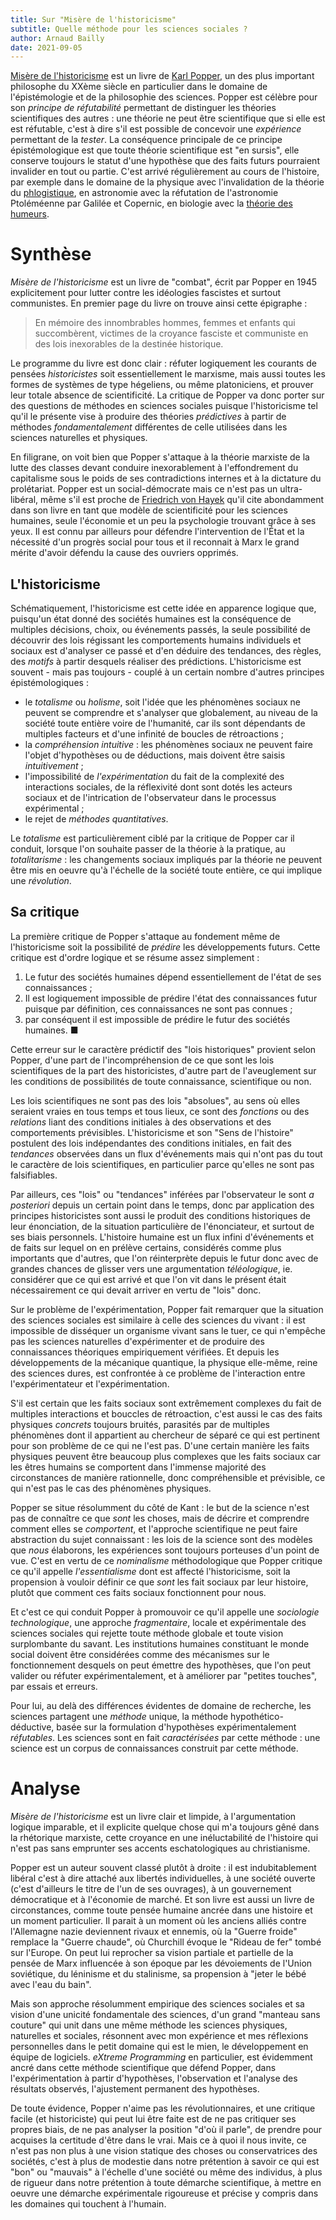 ```yaml
---
title: Sur "Misère de l'historicisme"
subtitle: Quelle méthode pour les sciences sociales ?
author: Arnaud Bailly
date: 2021-09-05
---
```


[Misère de l'historicisme](https://www.babelio.com/livres/Popper-Misere-de-lhistoricisme/153793) est un livre de [Karl Popper](https://fr.wikipedia.org/wiki/Karl_Popper), un des plus important philosophe du XXème siècle en particulier dans le domaine de l'épistémologie et de la philosophie des sciences. Popper est célèbre pour son _principe de réfutabilité_ permettant de distinguer les théories scientifiques des autres : une théorie ne peut être scientifique que si elle est est réfutable, c'est à dire s'il est possible de concevoir une _expérience_ permettant de la _tester_. La conséquence principale de ce principe épistémologique est que toute théorie scientifique est "en sursis", elle conserve toujours le statut d'une hypothèse que des faits futurs pourraient invalider en tout ou partie. C'est arrivé régulièrement au cours de l'histoire, par exemple dans le domaine de la physique avec l'invalidation de la théorie du [phlogistique](https://fr.wikipedia.org/wiki/Phlogistique), en astronomie avec la réfutation de l'astronomie Ptoléméenne par Galilée et Copernic, en biologie avec la [théorie des humeurs](https://fr.wikipedia.org/wiki/Th%C3%A9orie_des_humeurs).

# Synthèse

_Misère de l'historicisme_ est un livre de "combat", écrit par Popper en 1945 explicitement pour lutter contre les idéologies fascistes et surtout communistes. En premier page du livre on trouve ainsi cette épigraphe :

> En mémoire des innombrables hommes, femmes et enfants qui succombèrent, victimes de la croyance fasciste et communiste en des lois inexorables de la destinée historique.

Le programme du livre est donc clair : réfuter logiquement les courants de pensées _historicistes_ soit essentiellement le marxisme, mais aussi toutes les formes de systèmes de type hégeliens, ou même platoniciens, et prouver leur totale absence de scientificité. La critique de Popper va donc porter sur des questions de méthodes en sciences sociales puisque l'historicisme tel qu'il le présente vise à produire des théories _prédictives_ à partir de méthodes _fondamentalement_ différentes de celle utilisées dans les sciences naturelles et physiques.

En filigrane, on voit bien que Popper s'attaque à la théorie marxiste de la lutte des classes devant conduire inexorablement à l'effondrement du capitalisme sous le poids de ses contradictions internes et à la dictature du prolétariat. Popper est un social-démocrate mais ce n'est pas un ultra-libéral, même s'il est proche de [Friedrich von Hayek](https://fr.wikipedia.org/wiki/Friedrich_Hayek) qu'il cite abondamment dans son livre en tant que modèle de scientificité pour les sciences humaines, seule l'économie et un peu la psychologie trouvant grâce à ses yeux. Il est connu par ailleurs pour défendre l'intervention de l'État et la nécessité d'un progrès social pour tous et il reconnait à Marx le grand mérite d'avoir défendu la cause des ouvriers opprimés.

## L'historicisme

Schématiquement, l'historicisme est cette idée en apparence logique que, puisqu'un état donné des sociétés humaines est la conséquence de multiples décisions, choix, ou événements passés, la seule possibilité de découvrir des lois régissant les comportements humains individuels et sociaux est d'analyser ce passé et d'en déduire des tendances, des règles, des _motifs_ à partir desquels réaliser des prédictions. L'historicisme est souvent - mais pas toujours - couplé à un certain nombre d'autres principes épistémologiques :

* le _totalisme_ ou _holisme_, soit l'idée que les phénomènes sociaux ne peuvent se comprendre et s'analyser que globalement, au niveau de la société toute entière voire de l'humanité, car ils sont dépendants de multiples facteurs et d'une infinité de boucles de rétroactions ;
* la _compréhension intuitive_ : les phénomènes sociaux ne peuvent faire l'objet d'hypothèses ou de déductions, mais doivent être saisis _intuitivement_ ;
* l'impossibilité de _l'expérimentation_ du fait de la complexité des interactions sociales, de la réflexivité dont sont dotés les acteurs sociaux et de l'intrication de l'observateur dans le processus expérimental ;
* le rejet de _méthodes quantitatives_.

Le _totalisme_ est particulièrement ciblé par la critique de Popper car il conduit, lorsque l'on souhaite passer de la théorie à la pratique, au _totalitarisme_ : les changements sociaux impliqués par la théorie ne peuvent être mis en oeuvre qu'à l'échelle de la société toute entière, ce qui implique une _révolution_.

## Sa critique

La première critique de Popper s'attaque au fondement même de l'historicisme soit la possibilité de _prédire_ les développements futurs. Cette critique est d'ordre logique et se résume assez simplement :

1. Le futur des sociétés humaines dépend essentiellement de l'état de ses connaissances ;
2. Il est logiquement impossible de prédire l'état des connaissances futur puisque par définition, ces connaissances ne sont pas connues ;
3. par conséquent il est impossible de prédire le futur des sociétés humaines. ■

Cette erreur sur le caractère prédictif des "lois historiques" provient selon Popper, d'une part de l'incompréhension de ce que sont les lois scientifiques de la part des historicistes, d'autre part de l'aveuglement sur les conditions de possibilités de toute connaissance, scientifique ou non.

Les lois scientifiques ne sont pas des lois "absolues", au sens où elles seraient vraies en tous temps et tous lieux, ce sont des _fonctions_ ou des _relations_ liant des conditions initiales à des observations et des comportements prévisibles. L'historicisme et son "Sens de l'histoire" postulent des lois indépendantes des conditions initiales, en fait des _tendances_ observées dans un flux d'événements mais qui n'ont pas du tout le caractère de lois scientifiques, en particulier parce qu'elles ne sont pas falsifiables.

Par ailleurs, ces "lois" ou "tendances" inférées par l'observateur le sont _a posteriori_ depuis un certain point dans le temps, donc par application des principes historicistes sont aussi le produit des conditions historiques de leur énonciation, de la situation particulière de l'énonciateur, et surtout de ses biais personnels. L'histoire humaine est un flux infini d'événements et de faits sur lequel on en prélève certains, considérés comme plus importants que d'autres, que l'on réinterprète depuis le futur donc avec de grandes chances de glisser vers une argumentation _téléologique_, ie. considérer que ce qui est arrivé et que l'on vit dans le présent était nécessairement ce qui devait arriver en vertu de "lois" donc.

Sur le problème de l'expérimentation, Popper fait remarquer que la situation des sciences sociales est similaire à celle des sciences du vivant : il est impossible de disséquer un organisme vivant sans le tuer, ce qui n'empêche pas les sciences naturelles d'expérimenter et de produire des connaissances théoriques empiriquement vérifiées. Et depuis les développements de la mécanique quantique, la physique elle-même, reine des sciences dures, est confrontée à ce problème de l'interaction entre l'expérimentateur et l'expérimentation.

S'il est certain que les faits sociaux sont extrêmement complexes du fait de multiples interactions et bouccles de rétroaction, c'est aussi le cas des faits physiques _concrets_ toujours bruités, parasités par de multiples phénomènes dont il appartient au chercheur de séparé ce qui est pertinent pour son problème de ce qui ne l'est pas. D'une certain manière les faits physiques peuvent être beaucoup plus complexes que les faits sociaux car les êtres humains se comportent dans l'immense majorité des circonstances de manière rationnelle, donc compréhensible et prévisible, ce qui n'est pas le cas des phénomènes physiques.

Popper se situe résolumment du côté de Kant : le but de la science n'est pas de connaître ce que _sont_ les choses, mais de décrire et comprendre comment elles se _comportent_, et l'approche scientifique ne peut faire abstraction du sujet connaissant : les lois de la science sont des modèles que _nous_ élaborons, les expériences sont toujours porteuses d'un point de vue. C'est en vertu de ce _nominalisme_ méthodologique que Popper critique ce qu'il appelle _l'essentialisme_ dont est affecté l'historicisme, soit la propension à vouloir définir ce que _sont_ les fait sociaux par leur histoire, plutôt que comment ces faits sociaux fonctionnent pour nous.

Et c'est ce qui conduit Popper à promouvoir ce qu'il appelle une _sociologie technologique_, une approche _fragmentaire_, locale et expérimentale des sciences sociales qui rejette toute méthode globale et toute vision surplombante du savant. Les institutions humaines constituant le monde social doivent être considérées comme des mécanismes sur le fonctionnement desquels on peut émettre des hypothèses, que l'on peut valider ou réfuter expérimentalement, et à améliorer par "petites touches", par essais et erreurs.

Pour lui, au delà des différences évidentes de domaine de recherche, les sciences partagent une _méthode_ unique, la méthode hypothético-déductive, basée sur la formulation d'hypothèses expérimentalement _réfutables_. Les sciences sont en fait _caractérisées_ par cette méthode : une science est un corpus de connaissances construit par cette méthode.

# Analyse

_Misère de l'historicisme_ est un livre clair et limpide, à l'argumentation logique imparable, et il explicite quelque chose qui m'a toujours gêné dans la rhétorique marxiste, cette croyance en une inéluctabilité de l'histoire qui n'est pas sans emprunter ses accents eschatologiques au christianisme.

Popper est un auteur souvent classé plutôt à droite : il est indubitablement libéral c'est à dire attaché aux libertés individuelles, à une société ouverte (c'est d'ailleurs le titre de l'un de ses ouvrages), à un gouvernement démocratique et à l'économie de marché. Et son livre est aussi un livre de circonstances, comme toute pensée humaine ancrée dans une histoire et un moment particulier. Il parait à un moment où les anciens alliés contre l'Allemagne nazie deviennent rivaux et ennemis, où la "Guerre froide" remplace la "Guerre chaude", où Churchill évoque le "Rideau de fer" tombé sur l'Europe. On peut lui reprocher sa vision partiale et partielle de la pensée de Marx influencée à son époque par les dévoiements de l'Union soviétique, du léninisme et du stalinisme, sa propension à "jeter le bébé avec l'eau du bain".

Mais son approche résolumment empirique des sciences sociales et sa vision d'une unicité fondamentale des sciences, d'un grand "manteau sans couture" qui unit dans une même méthode les sciences physiques, naturelles et sociales, résonnent avec mon expérience et mes réflexions personnelles dans le petit domaine qui est le mien, le développement en équipe de logiciels. _eXtreme Programming_ en particulier, est évidemment ancré dans cette méthode scientifique que défend Popper, dans l'expérimentation à partir d'hypothèses, l'observation et l'analyse des résultats observés, l'ajustement permanent des hypothèses.

De toute évidence, Popper n'aime pas les révolutionnaires, et une critique facile (et historiciste) qui peut lui être faite est de ne pas critiquer ses propres biais, de ne pas analyser la position "d'où il parle", de prendre pour acquises la certitude d'être dans le vrai. Mais ce à quoi il nous invite, ce n'est pas non plus à une vision statique des choses ou conservatrices des sociétés, c'est à plus de modestie dans notre prétention à savoir ce qui est "bon" ou "mauvais" à l'échelle d'une société ou même des individus, à plus de rigueur dans notre prétention à toute démarche scientifique, à mettre en oeuvre une démarche expérimentale rigoureuse et précise y compris dans les domaines qui touchent à l'humain.
